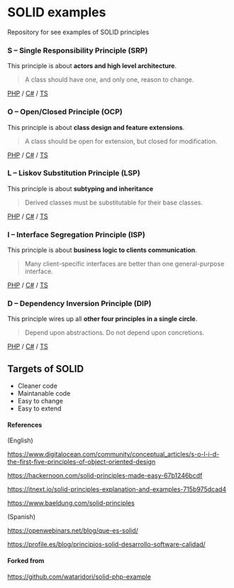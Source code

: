 # SOLID examples

Repository for see examples of SOLID principles

### S – Single Responsibility Principle (SRP)
This principle is about **actors and high level architecture**.
> A class should have one, and only one, reason to change.

[PHP](./php/01-single-responsibility-principle.php) / 
[C#](./c%23/01-SingleResponsibilityPrinciple.cs) / 
[TS](./ts/01-singleResponsibilityPrinciple.ts)

### O – Open/Closed Principle (OCP)
This principle is about **class design and feature extensions**.
> A class should be open for extension, but closed for modification.

[PHP](./php/02-open-closed-principle.php) / 
[C#](./c%23/02-OpenClosedPrinciple.cs) / 
[TS](./ts/02-openClosedPrinciple.ts)

### L – Liskov Substitution Principle (LSP)
This principle is about **subtyping and inheritance**
> Derived classes must be substitutable for their base classes.

[PHP](./php/03-liskov-substitution-principle.php) / 
[C#](./c%23/03-LiskovSubstitutionPrinciple.cs) / 
[TS](./ts/03-liskovSubstitutionPrinciple.ts)

### I – Interface Segregation Principle (ISP)
This principle is about **business logic to clients communication**.
> Many client-specific interfaces are better than one general-purpose interface.

[PHP](./php/04-interface-segregation-principle.php) / 
[C#](./c%23/04-InterfaceSegregationPrinciple.cs) / 
[TS](./ts/04-interfaceSegregationPrinciple.ts)

### D – Dependency Inversion Principle (DIP)
This principle wires up all **other four principles in a single circle**.
> Depend upon abstractions. Do not depend upon concretions.

[PHP](./php/05-dependency-inversion-principle.php) / 
[C#](./c%23/05-DependencyInversionPrinciple.cs) / 
[TS](./ts/05-dependencyInversionPrinciple.ts)

## Targets of SOLID

- Cleaner code
- Maintanable code
- Easy to change
- Easy to extend

#### References

(English)

https://www.digitalocean.com/community/conceptual_articles/s-o-l-i-d-the-first-five-principles-of-object-oriented-design

https://hackernoon.com/solid-principles-made-easy-67b1246bcdf

https://itnext.io/solid-principles-explanation-and-examples-715b975dcad4

https://www.baeldung.com/solid-principles

(Spanish)

https://openwebinars.net/blog/que-es-solid/

https://profile.es/blog/principios-solid-desarrollo-software-calidad/

#### Forked from 
https://github.com/wataridori/solid-php-example